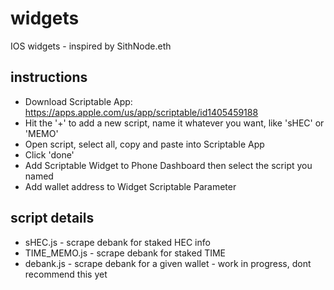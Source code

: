 # widgets
IOS widgets - inspired by SithNode.eth

## instructions
* Download Scriptable App: https://apps.apple.com/us/app/scriptable/id1405459188
* Hit the '+' to add a new script, name it whatever you want, like 'sHEC' or 'MEMO'
* Open script, select all, copy and paste into Scriptable App 
* Click 'done'
* Add Scriptable Widget to Phone Dashboard then select the script you named
* Add wallet address to Widget Scriptable Parameter

## script details
* sHEC.js - scrape debank for staked HEC info
* TIME_MEMO.js - scrape debank for staked TIME 
* debank.js - scrape debank for a given wallet - work in progress, dont recommend this yet

